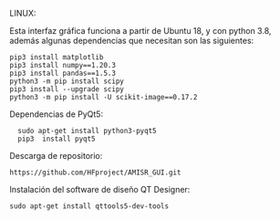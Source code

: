LINUX:

Esta interfaz gráfica funciona a partir de Ubuntu 18, y con python 3.8, además algunas dependencias que necesitan son las siguientes:

	pip3 install matplotlib
 	pip3 install numpy==1.20.3
	pip3 install pandas==1.5.3
	python3 -m pip install scipy
	pip3 install --upgrade scipy
	python3 -m pip install -U scikit-image==0.17.2

Dependencias de PyQt5:

      sudo apt-get install python3-pyqt5
      pip3  install pyqt5

Descarga de repositorio: 

	https://github.com/HFproject/AMISR_GUI.git

	
Instalación del software de diseño QT Designer:

	sudo apt-get install qttools5-dev-tools
